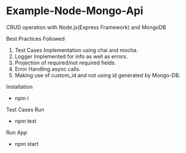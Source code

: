 # Example-Node-Mongo-Api

CRUD operation with Node.js(Express Framework) and MongoDB

Best Practices Followed
1. Test Cases Implementation using chai and mocha.
2. Logger Implemented for info as well as errors.
3. Projection of required/not required fields.
4. Error Handling async calls.
5. Making use of custom_id and not using id generated by Mongo-DB.

Installation
- npm i

Test Cases Run
- npm test

Run App
- npm start

